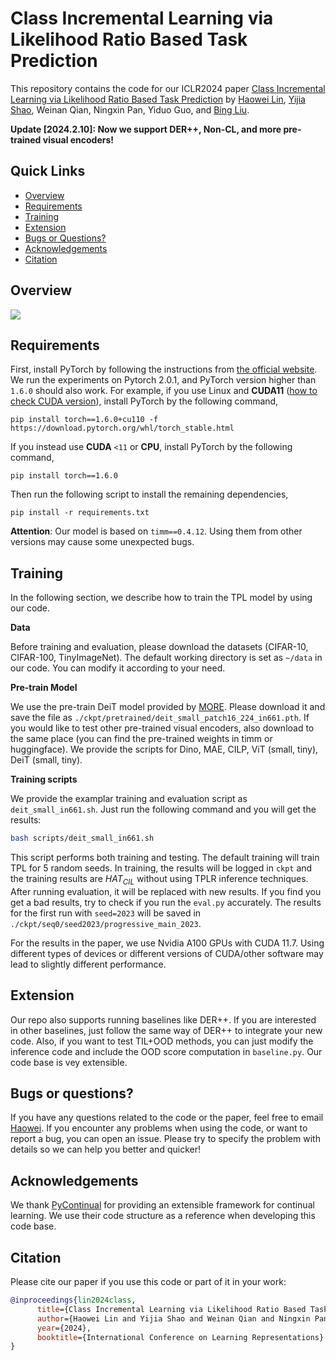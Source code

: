 # Class Incremental Learning via Likelihood Ratio Based Task Prediction

This repository contains the code for our ICLR2024 paper [Class Incremental Learning via Likelihood Ratio Based Task Prediction](https://arxiv.org/abs/2309.15048) by [Haowei Lin](https://linhaowei1.github.io/), [Yijia Shao](https://shaoyijia.github.io/), Weinan Qian, Ningxin Pan, Yiduo Guo, and [Bing Liu](https://www.cs.uic.edu/~liub/).

**Update [2024.2.10]: Now we support DER++, Non-CL, and more pre-trained visual encoders!**

## Quick Links

- [Overview](#overview)
- [Requirements](#requirements)
- [Training](#training)
- [Extension](#extension)
- [Bugs or Questions?](#bugs-or-questions)
- [Acknowledgements](acknowledgements#)
- [Citation](#citation)

## Overview

![](figures/TPL.png)

## Requirements

First, install PyTorch by following the instructions from [the official website](https://pytorch.org/). We run the experiments on Pytorch 2.0.1, and PyTorch version higher than `1.6.0` should also work. For example, if you use Linux and **CUDA11** ([how to check CUDA version](https://varhowto.com/check-cuda-version/)), install PyTorch by the following command,

```
pip install torch==1.6.0+cu110 -f https://download.pytorch.org/whl/torch_stable.html
```

If you instead use **CUDA** `<11` or **CPU**, install PyTorch by the following command,

```
pip install torch==1.6.0
```

Then run the following script to install the remaining dependencies,

```
pip install -r requirements.txt
```

**Attention**: Our model is based on `timm==0.4.12`. Using them from other versions may cause some unexpected bugs.

## Training

In the following section, we describe how to train the TPL model by using our code.

**Data**

Before training and evaluation, please download the datasets (CIFAR-10, CIFAR-100, TinyImageNet). The default working directory is set as ``~/data`` in our code. You can modify it according to your need.

**Pre-train Model**

We use the pre-train DeiT model provided by [MORE](https://github.com/k-gyuhak/MORE). Please download it and save the file as ``./ckpt/pretrained/deit_small_patch16_224_in661.pth``. If you would like to test other pre-trained visual encoders, also download to the same place (you can find the pre-trained weights in timm or huggingface). We provide the scripts for Dino, MAE, CILP, ViT (small, tiny), DeiT (small, tiny).

**Training scripts**

We provide the examplar training and evaluation script as `deit_small_in661.sh`. Just run the following command and you will get the results:

```bash
bash scripts/deit_small_in661.sh
```

This script performs both training and testing. The default training will train TPL for 5 random seeds. In training, the results will be logged in `ckpt` and the training results are $HAT_{CIL}$ without using TPLR inference techniques. After running evaluation, it will be replaced with new results. If you find you get a bad results, try to check if you run the `eval.py` accurately. The results for the first run with `seed=2023` will be saved in `./ckpt/seq0/seed2023/progressive_main_2023`.

For the results in the paper, we use Nvidia A100 GPUs with CUDA 11.7. Using different types of devices or different versions of CUDA/other software may lead to slightly different performance.

## Extension

Our repo also supports running baselines like DER++. If you are interested in other baselines, just follow the same way of DER++ to integrate your new code. Also, if you want to test TIL+OOD methods, you can just modify the inference code and include the OOD score computation in `baseline.py`. Our code base is vey extensible.

## Bugs or questions?

If you have any questions related to the code or the paper, feel free to email [Haowei](mailto:linhaowei@pku.edu.cn). If you encounter any problems when using the code, or want to report a bug, you can open an issue. Please try to specify the problem with details so we can help you better and quicker!

## Acknowledgements

We thank [PyContinual](https://github.com/ZixuanKe/PyContinual) for providing an extensible framework for continual learning. We use their code structure as a reference when developing this code base.

## Citation

Please cite our paper if you use this code or part of it in your work:

```bibtex
@inproceedings{lin2024class,
      title={Class Incremental Learning via Likelihood Ratio Based Task Prediction}, 
      author={Haowei Lin and Yijia Shao and Weinan Qian and Ningxin Pan and Yiduo Guo and Bing Liu},
      year={2024},
      booktitle={International Conference on Learning Representations}
}
```

